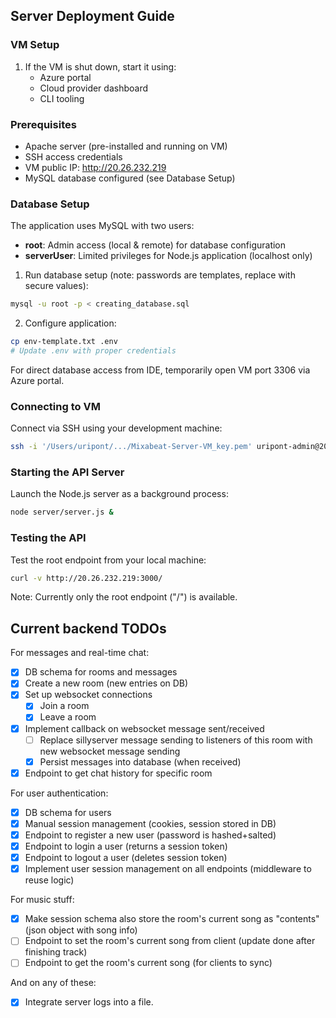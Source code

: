 ## Server Deployment Guide

### VM Setup
1. If the VM is shut down, start it using:
    - Azure portal
    - Cloud provider dashboard
    - CLI tooling

### Prerequisites
- Apache server (pre-installed and running on VM)
- SSH access credentials
- VM public IP: http://20.26.232.219
- MySQL database configured (see Database Setup)

### Database Setup
The application uses MySQL with two users:
- **root**: Admin access (local & remote) for database configuration
- **serverUser**: Limited privileges for Node.js application (localhost only)

1. Run database setup (note: passwords are templates, replace with secure values):
```bash
mysql -u root -p < creating_database.sql
```

2. Configure application:
```bash
cp env-template.txt .env
# Update .env with proper credentials
```

For direct database access from IDE, temporarily open VM port 3306 via Azure portal.

### Connecting to VM
Connect via SSH using your development machine:

```bash
ssh -i '/Users/uripont/.../Mixabeat-Server-VM_key.pem' uripont-admin@20.26.232.219
```

### Starting the API Server
Launch the Node.js server as a background process:

```bash
node server/server.js &
```

### Testing the API
Test the root endpoint from your local machine:

```bash
curl -v http://20.26.232.219:3000/
```

Note: Currently only the root endpoint ("/") is available.

## Current backend TODOs

For messages and real-time chat:
- [x] DB schema for rooms and messages
- [x] Create a new room (new entries on DB)
- [x] Set up websocket connections
    - [x] Join a room
    - [x] Leave a room
- [x] Implement callback on websocket message sent/received
    - [ ] Replace sillyserver message sending to listeners of this room with new websocket message sending
    - [x] Persist messages into database (when received)
- [x] Endpoint to get chat history for specific room

For user authentication:
- [x] DB schema for users
- [x] Manual session management (cookies, session stored in DB)
- [x] Endpoint to register a new user (password is hashed+salted)
- [x] Endpoint to login a user (returns a session token)
- [x] Endpoint to logout a user (deletes session token)
- [x] Implement user session management on all endpoints (middleware to reuse logic)

For music stuff:
- [x] Make session schema also store the room's current song as "contents" (json object with song info)
- [ ] Endpoint to set the room's current song from client (update done after finishing track)
- [ ] Endpoint to get the room's current song (for clients to sync)

And on any of these:
- [x] Integrate server logs into a file.